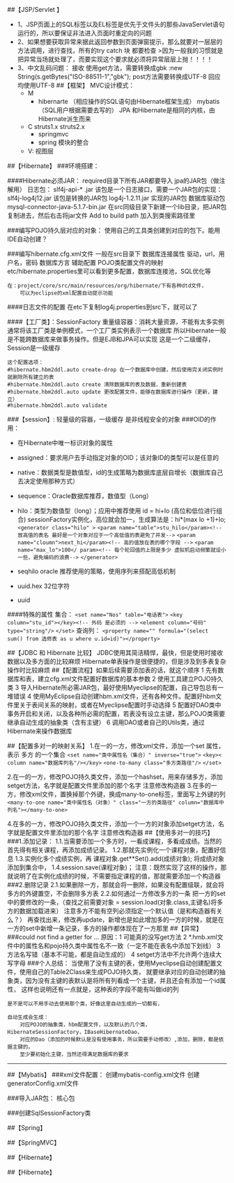 ##【JSP/Servlet 】
*	1、JSP页面上的SQL标签以及EL标签是优先于文件头的那些JavaServlet语句运行的，所以要保证非法进入页面时重定向的问题
*	2、如果想要获取异常来据此返回参数到页面弹窗提示，那么就要对一层层的方法调用，进行查找，所有的try catch 块 都要检查
		>因为一般我的习惯就是把异常当场就处理了，而要实现这个要求就必须将异常层层上抛！！！！
*	3、中文乱码问题：
		接收
			使用get方法，需要转换成gbk :new String(s.getBytes("ISO-88511-1","gbk");
			post方法需要转换成UTF-8
		回应 均使用UTF-8
##【框架】
MVC设计模式：
	* M
		* hibernarte （相应操作的SQL语句由Hibernate框架生成）
		mybatis（SQL用户根据需要去写的）
		JPA 和Hibernate是相同的内核，由Hibernate派生而来
	* C
		struts1.x
		struts2.x
		* springmvc  
		* spring  模块的整合
	* V:
		视图层
	
##【Hibernate】
###环境搭建：

####Hibernate必须JAR：
		required目录下所有JAR都要导入
		jpa的JAR包（做注解用）
		日志包：
			slf4j-api-* .jar	该包是一个日志接口，需要一个JAR包的实现：
			slf4j-log4j12.jar	该包是转换的JAR包
			log4j-1.2.11.jar	实现的JAR包
		数据库驱动包  mysql-connector-java-5.1.7-bin.jar
	在src同级目录下新建一个lib目录，把JAR包复制进去，然后右击将jar文件  Add to build path 加入到类搜索路径里

###编写POJO持久层对应的对象：
	使用自己的工具类创建到对应的包下。能用IDE自动创建？

###编写hibernate.cfg.xml文件 一般在src目录下
	数据库连接属性 驱动，url，用户名，密码
	数据库方言 
	辅助配置
	POJO类配置文件的映射
	etc/hibernate.properties里可以看到更多配置，数据库连接池，SQL优化等

	在：project/core/src/main/resources/org/hibernate/下有各种dtd文件，
		可以为eclipse的xml配置自动提示功能
####日志文件的配置
	在etc下复制log4j.properties到src下，就可以了

####【工厂类】：SessionFactory
	重量级容器：消耗大量资源，不能有太多实例
	通常将该工厂类是单例模式，一个工厂类实例表示一个数据库
	所以Hibernate一般是不能跨数据库来做事务操作。但是EJB和JPA可以实现
	这是一个二级缓存，Session是一级缓存

	这个配置选项：
	#hibernate.hbm2ddl.auto create-drop 在一个数据库中创建，然后使用完关闭实例时就删除所有建立的表
	#hibernate.hbm2ddl.auto create 清除数据库的表及数据，重新创建表
	#hibernate.hbm2ddl.auto update 更改配置文件，能够在数据库进行操作（更新，建立）
	#hibernate.hbm2ddl.auto validate

###【session】:
	轻量级的容器，一级缓存
	是非线程安全的对象
###OID的作用：
* 在Hibernate中唯一标识对象的属性
* assigned：要求用户去手动指定对象的OID；该对象ID的类型可以是任意的
* native：数据类型是数值型，id的生成策略为数据库底层自增长（数据库自己去决定使用那种方式）
* sequence：Oracle数据库推荐，数值型（Long）
* hilo：类型为数值型（long）；应用中推荐使用
	id = hi+lo (高位和低位进行组合)
	sessionFactory实例化，高位就会加一，生成算法是：hi*(max lo +1)+lo;
    `<generator class="hilo" >`
	`<param name="table">stu_hilo</param><!-- 放高值的表名 最好是一个对象对应于一个高低值的表避免了并发-->`
	`<param name="cloumn">next_hi</param><!-- 高的值放在表的哪个字段 -->`
	`<param name="max_lo">100</ param><!-- 每个轮回值的上限是多少 虚拟机启动频繁就设小一些，避免编码的浪费-->`
`</generator>`

* seqhilo oracle 推荐使用的策略，使用序列来搭配高低机制
* uuid.hex 32位字符
* uuid

####特殊的属性
集合：
`<set name="Nos" table="电话表">`
	`<key column="stu_id"></key><!-- 外码 是必须的 -->`
	`<element column="号码" type="string"/>`
`</set>`
查询列：
`<property name="" formula="(select sum() from 选修表 as u where u.id=id)"></property>`

##【JDBC 和 Hibernate 比较】
JDBC使用其简洁精悍，最快，但是使用时接收数据以及多方面的比较麻烦
Hibernate单表操作是很便捷的，但是涉及到多表复杂操作时比较麻烦
##【配置流程】如果后续需要添加表的话，就这个顺序
  1  先有数据库和表，建立cfg.xml文件配置好数据库的基本参数
  2  使用工具建立POJO持久类
  3  导入Hibernate所必需JAR包，最好使用Myeclipse的配置，自己导包总有一堆错误
  4  使用MyEclipse自动创建hbm.xml文件，还有各种文件。配置好hbm文件里关于表间关系的映射，或者在Myeclipse配置时手动选择
  5  配置好DAO类中事务开启和关闭，以及各种所必需的配置，若表没有设立主键，那么POJO类需要继承自动生成的抽象类（含有主键）
  6  调用DAO或者自己的Utils类，通过Hibernate来操作数据库

##【配置多对一的映射关系】
1.在一的一方，修改xml文件，添加一个set 属性，表示 多方 的一个集合
`<set name="类中属性名（集合）" inverse="true">`
	`<key>< column name="数据库列名"/></key>`
	`<one-to-many class="多方类路径"/>`
`</set>`

2.在一的一方，修改POJO持久类文件，添加一个hashset，用来存储多方，添加setget方法，名字就是配置文件里添加的那个名字 注意修改构造器
3.在多的一方，修改xml文件，置换掉那个外键，换成many-to-one标签，里面写上外键的列
`<many-to-one name="类中属性名（对象）" class="一方的类路径" column="数据库中列名"></many-to-one>`

4.在多的一方，修改POJO持久类文件，添加一个一方的对象添加setget方法，名字就是配置文件里添加的那个名字  注意修改构造器
##【使用多对一的技巧】
###1.添加记录：
	1.1.当需要添加一个多方时，一看成课程，多看成成绩。当然的首先得有相关课程，再添加成绩记录。
	1.2.那就先实例化一个课程对象，配置好信息
	1.3.实例化多个成绩实例，再 课程对象.get**Set().add(成绩对象); 将成绩对象添加到集合中，
	1.4.session.save(课程对象)；
注意：既然实现了这样的操作，那就说明了在实例化成绩的时候，不需要指定课程的值，那就需要添加一个构造器
###2.删除记录
	2.1.如果删除一方，那就会将一删除，如果没有配置级联，就会将多方的外键置空，不会删除多方表
	2.2.如何通过一方修改多方的一条
			把一方的set中的要修改的一条，（查找之前需要对象 = session.load(对象.class,主键名)将多方的数据加载进来）
			注意多方不能有空列必须指定一个默认值（是和构造器有关么？）
			再查找出来，修改再update，新增也是如此增加多的一方的时候，就是在一方的set中新增一条记录，多方的操作都体现在了一方那里
##【异常】
###could not find a getter for ...
	原因：1 可能真的没写get方法
		2 *.hmb.xml文件中的属性名和pojo持久类中属性名不一致（一定不能在表名中添加下划线）
		3 方法名写错（基本不可能，都是自动生成的）
		4 setget方法中不允许两个连续大写字母
###个人总结：
	当使用了没有主键的表，使用Myeclipse自动创建配置文件，使用自己的Table2Class来生成POJO持久类，
	就要继承对应的自动创建的抽象类，因为没有主键的表默认是将所有列看成一个主键，并且还会有添加一个id属性，
	这样也说明还有一点就是，这种表的字段不能有叫做id的列

	是不是可以不用手动去使用那个类，好像这里自动生成的一切都有，

	自动生成会生成：
		对应POJO的抽象类，hbm配置文件，以及默认的几个类，HibernateSessionFactory，IBaseHibernateDao，
		对应的Dao（添加的时候默认是没有使用事务，所以需要手动修改）,添加，删除，都是依据主键的，
		至少要初始化主键，当然还得满足数据库的要求
****************************************************************************************************************************************************************
##【Mybatis】
###xml文件配置：
	创建mybatis-config.xml文件
	创建generatorConfig.xml文件

###导入JAR包：
	核心包

###创建SqlSessionFactory类


##【Spring】


##【SpringMVC】


##【Hibernate】

##【Hibernate】

